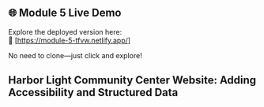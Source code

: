## 🌐 Module 5 Live Demo
Explore the deployed version here:  
🔗 [https://module-5-tfvw.netlify.app/]

No need to clone—just click and explore!

## Harbor Light Community Center Website: Adding Accessibility and Structured Data
<!--
Scenario
The local community center, "Harbor Light Community Center," currently has a basic website that provides information about its services, events, and educational programs. While the website is functional, it lacks semantic structure, accessibility features, and modern web practices that could enhance user experience and accessibility. You, as an aspiring web developer, have volunteered to revamp the website.

Your goal is to apply your understanding of semantic markup, accessibility, and HTML best practices to make the website more informative, accessible, and user-friendly for everyone in the community.-->